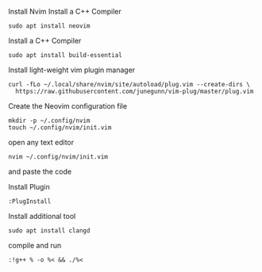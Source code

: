 Install Nvim Install a C++ Compiler
```
sudo apt install neovim
```
Install a C++ Compiler
```
sudo apt install build-essential
```
Install light-weight vim plugin manager
```
curl -fLo ~/.local/share/nvim/site/autoload/plug.vim --create-dirs \
  https://raw.githubusercontent.com/junegunn/vim-plug/master/plug.vim
```

Create the Neovim configuration file
```
mkdir -p ~/.config/nvim
touch ~/.config/nvim/init.vim
```

open any text editor
```
nvim ~/.config/nvim/init.vim
```
and paste the code

Install Plugin
```
:PlugInstall
```
Install additional tool
```
sudo apt install clangd
```

compile and run
```
:!g++ % -o %< && ./%<
```
